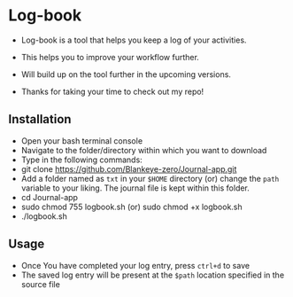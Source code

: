 # Log-book

- Log-book is  a tool that helps you keep a log of your activities.

- This helps you to improve your workflow further.

- Will build up on the tool further in the upcoming versions.

- Thanks for taking your time to check out my repo!

## Installation

- Open your bash terminal console
- Navigate to the folder/directory within which you want to download
- Type in the following commands:
- git clone https://github.com/Blankeye-zero/Journal-app.git
- Add a folder named as `txt` in your `$HOME` directory (or) change the `path` variable to your liking. The journal file is kept within this folder.
- cd Journal-app
- sudo chmod 755 logbook.sh (or) sudo chmod +x logbook.sh
- ./logbook.sh

## Usage

- Once You have completed your log entry, press `ctrl+d` to save
- The saved log entry will be present at the `$path` location specified in the source file

